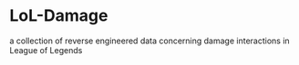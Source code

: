 # LoL-Damage
a collection of reverse engineered data concerning damage interactions in League of Legends
